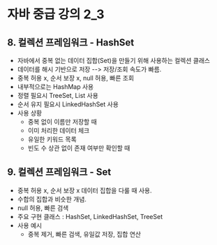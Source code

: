 # 자바 중급 강의 2_3 
    
## 8. 컬렉션 프레임워크 - HashSet

- 자바에서 중복 없는 데이터 집합(Set)을 만들기 위해 사용하는 컬렉션 클래스
- 데이터를 해시 기반으로 저장 --> 저장/조회 속도가 빠름.
- 중복 허용 x, 순서 보장 x, null 허용, 빠른 조회
- 내부적으로는 HashMap 사용
- 정렬 필요시 TreeSet, List 사용
- 순서 유지 필요시 LinkedHashSet 사용
- 사용 상황
  - 중복 없이 이름만 저장할 때
  - 이미 처리한 데이터 체크
  - 유일한 키워드 목록
  - 빈도 수 상관 없이 존재 여부만 확인할 때

## 9. 컬렉션 프레임워크 - Set

- 중복 허용 x, 순서 보장 x 데이터 집합을 다룰 때 사용.
- 수합의 집합과 비슷한 개념.
- null 허용, 빠른 검색
- 주요 구현 클래스 : HashSet, LinkedHashSet, TreeSet
- 사용 예시
  - 중복 제거, 빠른 검색, 유일값 저장, 집합 연산